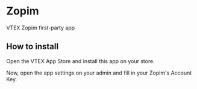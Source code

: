 # Zopim

VTEX Zopim first-party app

## How to install

Open the VTEX App Store and install this app on your store.

Now, open the app settings on your admin and fill in your Zopim's Account Key.
